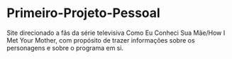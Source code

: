 # Primeiro-Projeto-Pessoal
Site direcionado a fãs da série televisiva Como Eu Conheci Sua Mãe/How I Met Your Mother, com propósito de trazer informações sobre os personagens e sobre o programa em si.
